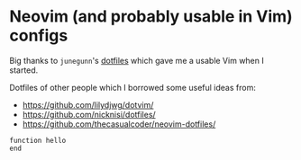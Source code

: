 # Neovim (and probably usable in Vim) configs

Big thanks to `junegunn`'s [dotfiles](https://github.com/junegunn/dotfiles/) which gave me a usable Vim when I started.

Dotfiles of other people which I borrowed some useful ideas from:

- https://github.com/lilydjwg/dotvim/
- https://github.com/nicknisi/dotfiles/
- https://github.com/thecasualcoder/neovim-dotfiles/

```fish
function hello
end
```
